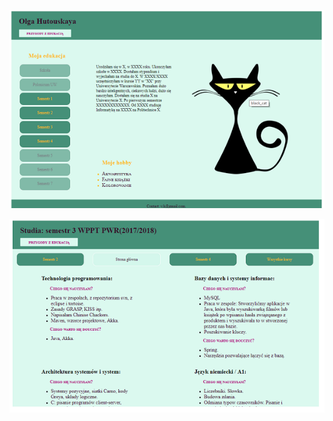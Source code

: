 

![alt text](https://github.com/miss-meeseek/Technologies-www/blob/master/picture.png?raw=true)

![alt text](https://github.com/miss-meeseek/Technologies-www/blob/master/picture2.png?raw=true)